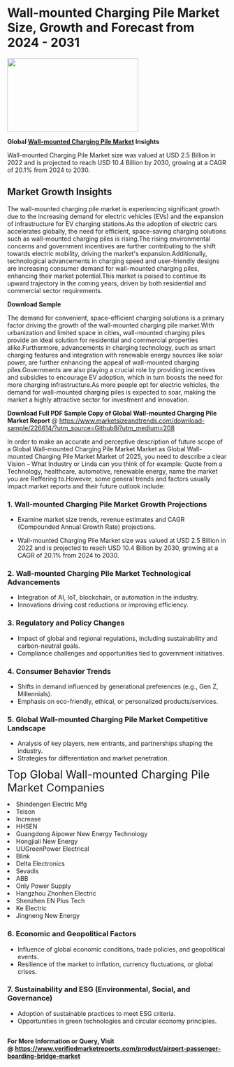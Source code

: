 <H1>Wall-mounted Charging Pile Market Size, Growth and Forecast from 2024 - 2031</H1><img class="aligncenter size-medium wp-image-584254" src="https://thirdeyenews.in/wp-content/uploads/2024/09/Global-Market-Research-300x168.jpeg" alt="" width="300" height="168" /><p><strong>Global&nbsp;<a href="https://www.marketsizeandtrends.com/download-sample/226614/?utm_source=Github8j?utm_medium=208">Wall-mounted Charging Pile Market</a> Insights</strong></p><p>Wall-mounted Charging Pile Market size was valued at USD 2.5 Billion in 2022 and is projected to reach USD 10.4 Billion by 2030, growing at a CAGR of 20.1% from 2024 to 2030.</p><p><h2>Market Growth Insights</h2> <p>The wall-mounted charging pile market is experiencing significant growth due to the increasing demand for electric vehicles (EVs) and the expansion of infrastructure for EV charging stations.As the adoption of electric cars accelerates globally, the need for efficient, space-saving charging solutions such as wall-mounted charging piles is rising.The rising environmental concerns and government incentives are further contributing to the shift towards electric mobility, driving the market's expansion.Additionally, technological advancements in charging speed and user-friendly designs are increasing consumer demand for wall-mounted charging piles, enhancing their market potential.This market is poised to continue its upward trajectory in the coming years, driven by both residential and commercial sector requirements.</p> <p><strong>Download Sample</strong></p> <p>The demand for convenient, space-efficient charging solutions is a primary factor driving the growth of the wall-mounted charging pile market.With urbanization and limited space in cities, wall-mounted charging piles provide an ideal solution for residential and commercial properties alike.Furthermore, advancements in charging technology, such as smart charging features and integration with renewable energy sources like solar power, are further enhancing the appeal of wall-mounted charging piles.Governments are also playing a crucial role by providing incentives and subsidies to encourage EV adoption, which in turn boosts the need for more charging infrastructure.As more people opt for electric vehicles, the demand for wall-mounted charging piles is expected to soar, making the market a highly attractive sector for investment and innovation.<p><span class=""><strong>Download Full PDF Sample Copy of Global Wall-mounted Charging Pile Market Report</strong> @ <a href="https://www.marketsizeandtrends.com/download-sample/226614/?utm_source=Github8j?utm_medium=208" target="_blank">https://www.marketsizeandtrends.com/download-sample/226614/?utm_source=Github8j?utm_medium=208</a></span></p><p>In order to make an accurate and perceptive description of future scope of a Global&nbsp;Wall-mounted Charging Pile Market Market as Global&nbsp;Wall-mounted Charging Pile Market Market of 2025, you need to describe a clear Vision &ndash; What Industry or Linda can you think of for example: Quote from a Technology, healthcare, automotive, renewable energy, name the market you are Reffering to.However, some general trends and factors usually impact market reports and their future outlook include:</p><h3>1.&nbsp;<strong>Wall-mounted Charging Pile Market Growth Projections</strong></h3><ul><li>Examine market size trends, revenue estimates and CAGR (Compounded Annual Growth Rate) projections.</li><li><p>Wall-mounted Charging Pile Market size was valued at USD 2.5 Billion in 2022 and is projected to reach USD 10.4 Billion by 2030, growing at a CAGR of 20.1% from 2024 to 2030.</p></li></ul><h3>2.&nbsp;<strong>Wall-mounted Charging Pile Market Technological Advancements</strong></h3><ul><li>Integration of AI, IoT, blockchain, or automation in the industry.</li><li>Innovations driving cost reductions or improving efficiency.</li></ul><h3>3.&nbsp;<strong>Regulatory and Policy Changes</strong></h3><ul><li>Impact of global and regional regulations, including sustainability and carbon-neutral goals.</li><li>Compliance challenges and opportunities tied to government initiatives.</li></ul><h3>4.&nbsp;<strong>Consumer Behavior Trends</strong></h3><ul><li>Shifts in demand influenced by generational preferences (e.g., Gen Z, Millennials).</li><li>Emphasis on eco-friendly, ethical, or personalized products/services.</li></ul><h3>5.&nbsp;<strong>Global Wall-mounted Charging Pile Market Competitive Landscape</strong></h3><ul><li>Analysis of key players, new entrants, and partnerships shaping the industry.</li><li>Strategies for differentiation and market penetration.</li></ul><p data-pm-slice="1 1 []"><span style="color: inherit; font-family: inherit; font-size: 25px;">Top Global Wall-mounted Charging Pile Market Companies</span></p><div class="" data-test-id=""><p><li>Shindengen Electric Mfg</li><li> Teison</li><li> Increase</li><li> HHSEN</li><li> Guangdong Aipower New Energy Technology</li><li> Hongjiali New Energy</li><li> UUGreenPower Electrical</li><li> Blink</li><li> Delta Electronics</li><li> Sevadis</li><li> ABB</li><li> Only Power Supply</li><li> Hangzhou Zhonhen Electric</li><li> Shenzhen EN Plus Tech</li><li> Ke Electric</li><li> Jingneng New Energy</li></p></div><h3>6.&nbsp;<strong>Economic and Geopolitical Factors</strong></h3><ul><li>Influence of global economic conditions, trade policies, and geopolitical events.</li><li>Resilience of the market to inflation, currency fluctuations, or global crises.</li></ul><h3>7.&nbsp;<strong>Sustainability and ESG (Environmental, Social, and Governance)</strong></h3><ul><li>Adoption of sustainable practices to meet ESG criteria.</li><li>Opportunities in green technologies and circular economy principles.</li></ul><h2><strong style="font-size: 14px;">For More Information or Query, Visit @&nbsp;</strong><a style="background-color: #ffffff; font-size: 14px;" href="https://www.marketsizeandtrends.com/report/wall-mounted-charging-pile-market/" target="_blank">https://www.verifiedmarketreports.com/product/airport-passenger-boarding-bridge-market</a></h2>